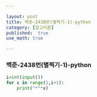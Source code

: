 ```yaml
---

layout: post
title: 백준—2438번(별찍기-1)-python
category: [알고리즘]
published:  true
use_math: true

---
```

### 백준-2438번(별찍기-1)-python

```python
i=int(input())
for x in range(1,i+1):
    print("*"*x)
```
